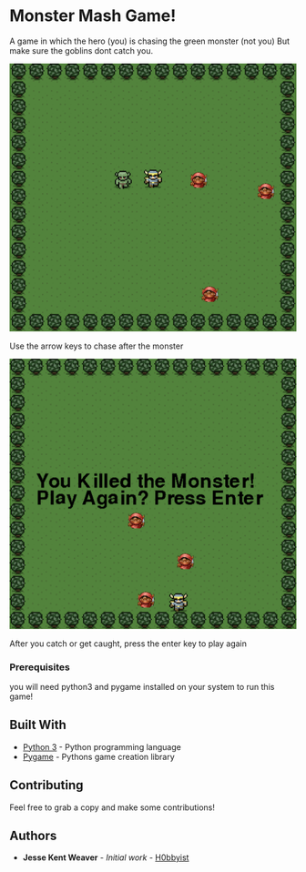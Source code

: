 # Monster Mash Game!

A game in which the hero (you) is chasing the green monster (not you)
But make sure the goblins dont catch you.

<img src="Screenshot1.png">

Use the arrow keys to chase after the monster

<img src="Screenshot2.png">

After you catch or get caught, press the enter key to play again

### Prerequisites

you will need python3 and pygame installed on your system to run this game!


## Built With

* [Python 3](https://www.pygame.org/news) - Python programming language
* [Pygame](https://www.pygame.org/news) - Pythons game creation library

## Contributing

Feel free to grab a copy and make some contributions!


## Authors

* **Jesse Kent Weaver** - *Initial work* - [H0bbyist](https://github.com/H0bbyist)


